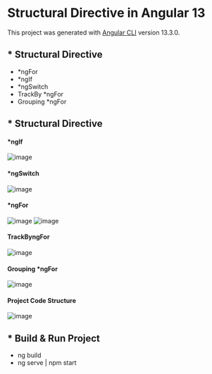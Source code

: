 # Structural Directive in Angular 13

This project was generated with [Angular CLI](https://github.com/angular/angular-cli) version 13.3.0.

<h2>* Structural Directive </h2>
<ul>
  <li>*ngFor</li>
  <li>*ngIf</li>
  <li>*ngSwitch</li>
  <li>TrackBy *ngFor</li>
  <li>Grouping *ngFor</li>
</ul>


<h2>* Structural Directive </h2>

<h4>*ngIf</h4>

![image](https://user-images.githubusercontent.com/100337599/209517861-e9d5464e-f654-4ac2-b6f5-6ee3fcb83346.png)

<h4>*ngSwitch</h4>

![image](https://user-images.githubusercontent.com/100337599/209517962-30fc785c-cc0e-46a7-8c15-2be64ca743bd.png)

<h4>*ngFor</h4>

![image](https://user-images.githubusercontent.com/100337599/209532916-5cadccd2-e9d0-423b-b5b7-d1361990675b.png)
![image](https://user-images.githubusercontent.com/100337599/209533032-45fa3f35-1fee-4073-88c2-dab4eb732603.png)

<h4>TrackByngFor</h4>

![image](https://user-images.githubusercontent.com/100337599/209533135-d44e3a1f-ff3e-4c27-be14-40f4df09fa9d.png)

<h4>Grouping *ngFor</h4>

![image](https://user-images.githubusercontent.com/100337599/209539481-82e67968-67f3-4bef-ac8b-b96ee95b8662.png)

<h4>Project Code Structure</h4>

![image](https://user-images.githubusercontent.com/100337599/209544419-23ccc962-08d5-41df-8197-65c62de8b4d6.png)


<h2>* Build & Run Project</h2>
<ul>
  <li>ng build</li>
  <li>ng serve | npm start</li>
</ul>
